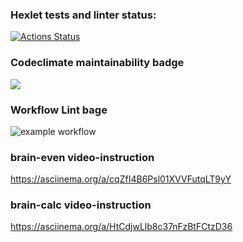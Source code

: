 ### Hexlet tests and linter status:
[![Actions Status](https://github.com/AntipovSergey/frontend-project-lvl1/workflows/hexlet-check/badge.svg)](https://github.com/AntipovSergey/frontend-project-lvl1/actions)

### Codeclimate maintainability badge
<a href="https://codeclimate.com/github/codeclimate/codeclimate/maintainability"><img src="https://api.codeclimate.com/v1/badges/a99a88d28ad37a79dbf6/maintainability" /></a>

### Workflow Lint bage
![example workflow](https://github.com/AntipovSergey/frontend-project-lvl1/actions/workflows/github-actions-lint.yml/badge.svg)

### brain-even video-instruction
https://asciinema.org/a/cqZfI4B6Psl01XVVFutqLT9yY

### brain-calc video-instruction
https://asciinema.org/a/HtCdjwLlb8c37nFzBtFCtzD36
